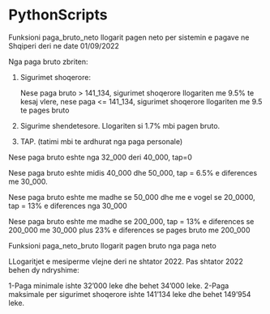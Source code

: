 # PythonScripts
Funksioni paga_bruto_neto llogarit pagen neto per sistemin e pagave ne Shqiperi deri ne date 01/09/2022

Nga paga bruto zbriten:

1. Sigurimet shoqerore:
	
	Nese paga bruto > 141_134, sigurimet shoqerore llogariten me 9.5% te kesaj vlere,
	nese paga <= 141_134,  sigurimet shoqerore llogariten me 9.5 te pages bruto

2. Sigurime shendetesore. Llogariten si 1.7% mbi pagen bruto.

3. TAP. (tatimi mbi te ardhurat nga paga personale)
 
 Nese paga bruto eshte nga 32_000 deri 40_000, tap=0
 
 Nese paga bruto  eshte midis 40_000 dhe 50_000, tap =  6.5% e  diferences me 30_000.
 
 Nese paga bruto  eshte me madhe se 50_000 dhe me e  vogel  se 20_0000, tap = 13% e diferences nga 30_000
 
 Nese paga bruto eshte me madhe se 200_000, tap = 13% e diferences se 200_000 me 30_000 plus 23% e diferences se pages bruto me 200_000 
 
 Funksioni paga_neto_bruto llogarit pagen bruto nga paga neto

LLogaritjet e mesiperme vlejne deri ne shtator 2022. Pas shtator 2022 behen dy ndryshime:

1-Paga minimale ishte 32’000 leke dhe behet 34’000 leke.
2-Paga maksimale per sigurimet shoqerore ishte 141’134 leke dhe behet 149’954 leke. 
